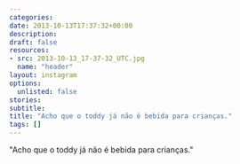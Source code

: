 ```yaml
---
categories:
date: 2013-10-13T17:37:32+00:00
description:
draft: false
resources:
- src: 2013-10-13_17-37-32_UTC.jpg
  name: "header"
layout: instagram
options:
  unlisted: false
stories:
subtitle:
title: "Acho que o toddy já não é bebida para crianças."
tags: []
---
```


"Acho que o toddy já não é bebida para crianças."
